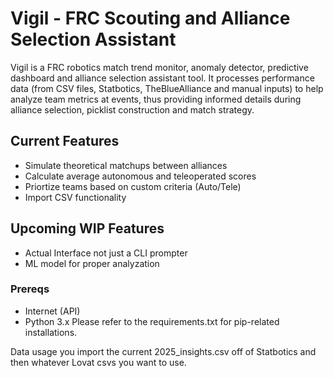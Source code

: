 # Vigil - FRC Scouting and Alliance Selection Assistant

Vigil is a FRC robotics match trend monitor, anomaly detector, predictive dashboard and alliance selection assistant tool. It processes performance data (from CSV files, Statbotics, TheBlueAlliance and manual inputs) to help analyze team metrics at events, thus providing informed details during alliance selection, picklist construction and match strategy.

## Current Features
- Simulate theoretical matchups between alliances
- Calculate average autonomous and teleoperated scores
- Priortize teams based on custom criteria (Auto/Tele)
- Import CSV functionality

## Upcoming WIP Features
- Actual Interface not just a CLI prompter
- ML model for proper analyzation

### Prereqs
- Internet (API)
- Python 3.x
Please refer to the requirements.txt for pip-related installations.


Data usage you import the current 2025_insights.csv off of Statbotics and then whatever Lovat csvs you want to use.

